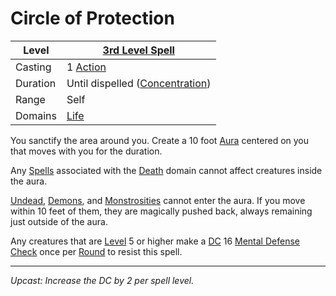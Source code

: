 # Circle of Protection

| Level    | [3rd Level Spell](3rd%20Level%20Spells.md)                            |
| -------- | --------------------------------------------------------------------- |
| Casting  | 1 [Action](../../../../Game%20Procedures/Core%20Procedures/Action.md) |
| Duration | Until dispelled ([Concentration](../../Concentration.md))             |
| Range    | Self                                                                  |
| Domains  | [Life](../../Spell%20Domains/Life.md)                                 |

You sanctify the area around you. Create a 10 foot [Aura](../../Areas%20of%20Effect/Aura.md) centered on you that moves with you for the duration.

Any [Spells](../../../Spells.md) associated with the [Death](../../Spell%20Domains/Death.md) domain cannot affect creatures inside the aura.

[Undead](../../../../Resources%20for%20GMs/Creatures/Creature%20Types/Undead.md), [Demons](../../../../Resources%20for%20GMs/Creatures/Creature%20Types/Demon.md), and [Monstrosities](../../../../Resources%20for%20GMs/Creatures/Creature%20Types/Monstrosity.md) cannot enter the aura. If you move within 10 feet of them, they are magically pushed back, always remaining just outside of the aura.

Any creatures that are [Level](../../../../Player%20Characters/Derived%20Statistics/Level.md) 5 or higher make a [DC](../../../../Game%20Procedures/Core%20Procedures/DC.md) 16 [Mental Defense](../../../../Player%20Characters/Derived%20Statistics/Mental%20Defense.md) [Check](../../../../Game%20Procedures/Core%20Procedures/Check.md) once per [Round](../../../../Game%20Procedures/Core%20Procedures/Round.md) to resist this spell.

---
*Upcast: Increase the DC by 2 per spell level.*
